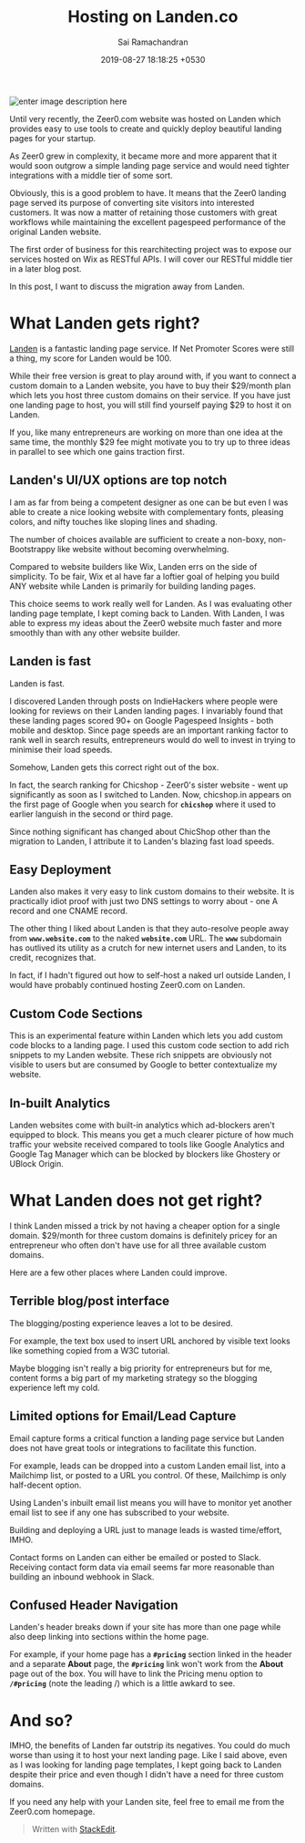 ﻿---
layout: post
title: Hosting on Landen.co
date:  2019-08-27 18:18:25 +0530
author: Sai Ramachandran
---

![enter image description here](https://landen.imgix.net/blog_wmVVKGKttSVkmWGQ/assets/rUHHfQcVEWTZHNIF.svg?w=880)

Until very recently, the Zeer0.com website was hosted on Landen which provides easy to use tools to create and quickly deploy beautiful landing pages for your startup.

As Zeer0 grew in complexity, it became more and more apparent that it would soon outgrow a simple landing page service and would need tighter integrations with a middle tier of some sort.

Obviously, this is a good problem to have. It means that the Zeer0 landing page served its purpose of converting site visitors into interested customers. It was now a matter of retaining those customers with great workflows while maintaining the excellent pagespeed performance of the original Landen website.

The first order of business for this rearchitecting project was to expose our services hosted on Wix as RESTful APIs. I will cover our RESTful middle tier in a later blog post.

In this post, I want to discuss the migration away from Landen.

# What Landen gets right?

[Landen](https://www.landen.co/) is a fantastic landing page service. If Net Promoter Scores were still a thing, my score for Landen would be 100.

While their free version is great to play around with, if you want to connect a custom domain to a Landen website, you have to buy their $29/month plan which lets you host three custom domains on their service. If you have just one landing page to host, you will still find yourself paying $29 to host it on Landen.

If you, like many entrepreneurs are working on more than one idea at the same time, the monthly $29 fee might motivate you to try up to three ideas in parallel to see which one gains traction first.

## Landen's UI/UX options are top notch

I am as far from being a competent designer as one can be but even I was able to create a nice looking website with complementary fonts, pleasing colors, and nifty touches like sloping lines and shading.

The number of choices available are sufficient to create a non-boxy, non-Bootstrappy like website without becoming overwhelming.

Compared to website builders like Wix, Landen errs on the side of simplicity. To be fair, Wix et al have far a loftier goal of helping you build ANY website while Landen is primarily for building landing pages.

This choice seems to work really well for Landen. As I was evaluating other landing page template, I kept coming back to Landen. With Landen, I was able to express my ideas about the Zeer0 website much faster and more smoothly than with any other website builder.

## Landen is fast

Landen is fast.

I discovered Landen through posts on IndieHackers where people were looking for reviews on their Landen landing pages. I invariably found that these landing pages scored 90+ on Google Pagespeed Insights - both mobile and desktop. Since page speeds are an important ranking factor to rank well in search results, entrepreneurs would do well to invest in trying to minimise their load speeds.

Somehow, Landen gets this correct right out of the box.

In fact, the search ranking for Chicshop - Zeer0's sister website - went up significantly as soon as I switched to Landen. Now, chicshop.in appears on the first page of Google when you search for **`chicshop`**  where it used to earlier languish in the second or third page.

Since nothing significant has changed about ChicShop other than the migration to Landen, I attribute it to Landen's blazing fast load speeds.

## Easy Deployment

Landen also makes it very easy to link custom domains to their website. It is practically idiot proof with just two DNS settings to worry about - one A record and one CNAME record.

The other thing I liked about Landen is that they auto-resolve people away from **`www.website.com`** to the naked **`website.com`** URL. The **`www`** subdomain has outlived its utility as a crutch for new internet users and Landen, to its credit, recognizes that.

In fact, if I hadn't figured out how to self-host a naked url outside Landen, I would have probably continued hosting Zeer0.com on Landen.

## Custom Code Sections

This is an experimental feature within Landen which lets you add custom code blocks to a landing page. I used this custom code section to add rich snippets to my Landen website. These rich snippets are obviously not visible to users but are consumed by Google to better contextualize my website.

## In-built Analytics

Landen websites come with built-in analytics which ad-blockers aren't equipped to block. This means you get a much clearer picture of how much traffic your website received compared to tools like Google Analytics and Google Tag Manager which can be blocked by blockers like Ghostery or UBlock Origin.

# What Landen does not get right?

I think Landen missed a trick by not having a cheaper option for a single domain. $29/month for three custom domains is definitely pricey for an entrepreneur who often don't have use for all three available custom domains.

Here are a few other places where Landen could improve.

## Terrible blog/post interface

The blogging/posting experience leaves a lot to be desired.

For example, the text box used to insert URL anchored by visible text looks like something copied from a W3C tutorial.

Maybe blogging isn't really a big priority for entrepreneurs but for me, content forms a big part of my marketing strategy so the blogging experience left my cold.

## Limited options for Email/Lead Capture

Email capture forms a critical function a landing page service but Landen does not have great tools or integrations to facilitate this function.

For example, leads can be dropped into a custom Landen email list, into a Mailchimp list, or posted to a URL you control. Of these, Mailchimp is only half-decent option.

Using Landen's inbuilt email list means you will have to monitor yet another email list to see if any one has subscribed to your website.

Building and deploying a URL just to manage leads is wasted time/effort, IMHO.

Contact forms on Landen can either be emailed or posted to Slack. Receiving contact form data via email seems far more reasonable than building an inbound webhook in Slack.

## Confused Header Navigation

Landen's header breaks down if your site has more than one page while also deep linking into sections within the home page.

For example, if your home page has a **`#pricing`** section linked in the header and a separate **About** page, the **`#pricing`** link won't work from the **About** page out of the box. You will have to link the Pricing menu option to **`/#pricing`** (note the leading /) which is a little awkard to see.

# And so?

IMHO, the benefits of Landen far outstrip its negatives. You could do much worse than using it to host your next landing page. Like I said above, even as I was looking for landing page templates, I kept going back to Landen despite their price and even though I didn't have a need for three custom domains.

If you need any help with your Landen site, feel free to email me from the Zeer0.com homepage.


> Written with [StackEdit](https://stackedit.io/).
